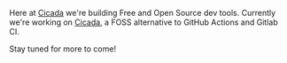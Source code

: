 Here at [Cicada](https://cicada.sh) we're building Free and Open Source dev tools.
Currently we're working on [Cicada](https://github.com/Cicada-Software/cicada),
a FOSS alternative to GitHub Actions and Gitlab CI.

Stay tuned for more to come!
